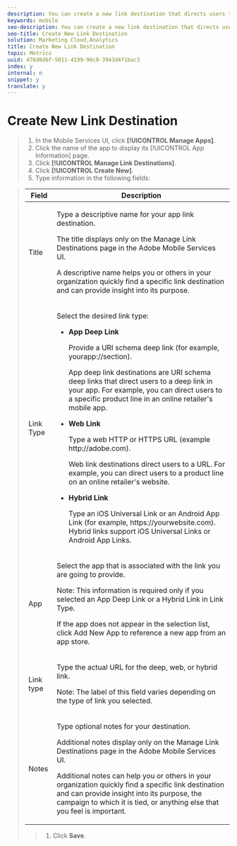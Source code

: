 ```yaml
---
description: You can create a new link destination that directs users to a web or a deep link in your app.
keywords: mobile
seo-description: You can create a new link destination that directs users to a web or a deep link in your app.
seo-title: Create New Link Destination
solution: Marketing Cloud,Analytics
title: Create New Link Destination
topic: Metrics
uuid: 476d8d6f-5011-4199-96c8-3943d4f1bac3
index: y
internal: n
snippet: y
translate: y
---
```


# Create New Link Destination


>1. In the Mobile Services UI, click **[!UICONTROL  Manage Apps]**.
>1. Click the name of the app to display its [!UICONTROL  App Information] page.
>1. Click **[!UICONTROL  Manage Link Destinations]**.
>1. Click **[!UICONTROL  Create New]**.
>1. Type information in the following fields:


>    <table id="table_03CA9AAD2DA741C7AEBD68C2177BEDBB"> 
 <thead> 
  <tr> 
   <th colname="col1" class="entry"> Field </th> 
   <th colname="col2" class="entry"> Description </th> 
  </tr>
 </thead>
 <tbody> 
  <tr> 
   <td colname="col1"> <p><span class="uicontrol"> Title </span> </p> </td> 
   <td colname="col2"> <p>Type a descriptive name for your app link destination. </p> <p>The title displays only on the <span class="wintitle"> Manage Link Destinations</span> page in the <span class="keyword"> Adobe Mobile Services</span> UI. </p> <p>A descriptive name helps you or others in your organization quickly find a specific link destination and can provide insight into its purpose. </p> </td> 
  </tr> 
  <tr> 
   <td colname="col1"> <p><span class="uicontrol"> Link Type </span> </p> </td> 
   <td colname="col2"> <p>Select the desired link type: </p> 
    <ul id="ul_E687DAAE2C6D4F9A8D3499008A0627F1"> 
     <li id="li_6CB41C80F286436D9B0370F80C16DFF5"> <p><b>App Deep Link</b> </p> <p>Provide a URI schema deep link (for example, <span class="filepath"> yourapp://section</span>). </p> <p>App deep link destinations are URI schema deep links that direct users to a deep link in your app. For example, you can direct users to a specific product line in an online retailer's mobile app. </p> </li> 
     <li id="li_68B1F7694D7F4058B03F54833544D44D"> <p><b>Web Link</b> </p> <p>Type a web HTTP or HTTPS URL (example <span class="filepath"> http://adobe.com</span>). </p> <p>Web link destinations direct users to a URL. For example, you can direct users to a product line on an online retailer's website. </p> </li> 
     <li id="li_79ABB14E682F48948A10E81848490C3B"> <p><b>Hybrid Link</b> </p> <p>Type an iOS Universal Link or an Android App Link (for example, <span class="filepath"> https://yourwebsite.com</span>). Hybrid links support iOS Universal Links or Android App Links. </p> </li> 
    </ul> </td> 
  </tr> 
  <tr> 
   <td colname="col1"> <p><span class="uicontrol"> App </span> </p> </td> 
   <td colname="col2"> <p>Select the app that is associated with the link you are going to provide. </p> <p> <p type="tip">Note: This information is required only if you selected an App Deep Link or a Hybrid Link in <span class="uicontrol"> Link Type</span>. </p> </p> <p>If the app does not appear in the selection list, click <span class="uicontrol"> Add New App</span> to reference a new app from an app store. </p> </td> 
  </tr> 
  <tr> 
   <td colname="col1"> <p>Link type </p> </td> 
   <td colname="col2"> <p>Type the actual URL for the deep, web, or hybrid link. </p> <p> <p type="tip">Note:  The label of this field varies depending on the type of link you selected. </p> </p> </td> 
  </tr> 
  <tr> 
   <td colname="col1"> <p><span class="uicontrol"> Notes </span> </p> </td> 
   <td colname="col2"> <p>Type optional notes for your destination. </p> <p>Additional notes display only on the <span class="wintitle"> Manage Link Destinations</span> page in the <span class="keyword"> Adobe Mobile Services</span> UI. </p> <p>Additional notes can help you or others in your organization quickly find a specific link destination and can provide insight into its purpose, the campaign to which it is tied, or anything else that you feel is important. </p> </td> 
  </tr> 
 </tbody> 
</table>

>1. Click **Save**.

